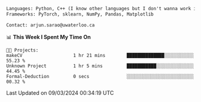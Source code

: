 ```txt
Languages: Python, C++ (I know other languages but I don't wanna work in em)
Frameworks: PyTorch, sklearn, NumPy, Pandas, Matplotlib

Contact: arjun.sarao@uwaterloo.ca
```

<!--START_SECTION:waka-->
📊 **This Week I Spent My Time On** 

```text
🐱‍💻 Projects: 
makeCV                   1 hr 21 mins        ██████████████░░░░░░░░░░░   55.23 % 
Unknown Project          1 hr 5 mins         ███████████░░░░░░░░░░░░░░   44.45 % 
Formal-Deduction         0 secs              ░░░░░░░░░░░░░░░░░░░░░░░░░   00.32 % 
```


 Last Updated on 09/03/2024 00:34:19 UTC
<!--END_SECTION:waka-->
